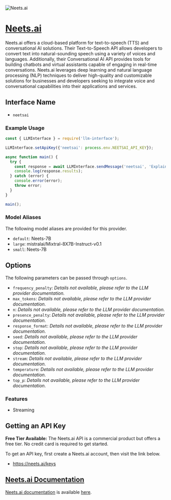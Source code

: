 ![Neets.ai](https://neets.ai/share.jpg)

# [Neets.ai](https://neets.ai)

Neets.ai offers a cloud-based platform for text-to-speech (TTS) and conversational AI solutions. Their Text-to-Speech API allows developers to convert text into natural-sounding speech using a variety of voices and languages. Additionally, their Conversational AI API provides tools for building chatbots and virtual assistants capable of engaging in real-time conversations. Neets.ai leverages deep learning and natural language processing (NLP) techniques to deliver high-quality and customizable solutions for businesses and developers seeking to integrate voice and conversational capabilities into their applications and services.

## Interface Name

- `neetsai`

### Example Usage

```javascript
const { LLMInterface } = require('llm-interface');

LLMInterface.setApiKey({'neetsai': process.env.NEETSAI_API_KEY});

async function main() {
  try {
    const response = await LLMInterface.sendMessage('neetsai', 'Explain the importance of low latency LLMs.');
    console.log(response.results);
  } catch (error) {
    console.error(error);
    throw error;
  }
}

main();
```

### Model Aliases

The following model aliases are provided for this provider. 

- `default`: Neets-7B
- `large`: mistralai/Mixtral-8X7B-Instruct-v0.1
- `small`: Neets-7B


## Options

The following parameters can be passed through `options`.

- `frequency_penalty`: _Details not available, please refer to the LLM provider documentation._
- `max_tokens`: _Details not available, please refer to the LLM provider documentation._
- `n`: _Details not available, please refer to the LLM provider documentation._
- `presence_penalty`: _Details not available, please refer to the LLM provider documentation._
- `response_format`: _Details not available, please refer to the LLM provider documentation._
- `seed`: _Details not available, please refer to the LLM provider documentation._
- `stop`: _Details not available, please refer to the LLM provider documentation._
- `stream`: _Details not available, please refer to the LLM provider documentation._
- `temperature`: _Details not available, please refer to the LLM provider documentation._
- `top_p`: _Details not available, please refer to the LLM provider documentation._


### Features

- Streaming


## Getting an API Key

**Free Tier Available:** The Neets.ai API is a commercial product but offers a free tier. No credit card is required to get started.

To get an API key, first create a Neets.ai account, then visit the link below.

- https://neets.ai/keys


## [Neets.ai Documentation](https://docs.neets.ai/reference/getting-started)

[Neets.ai documentation](https://docs.neets.ai/reference/getting-started) is available [here](https://docs.neets.ai/reference/getting-started).
